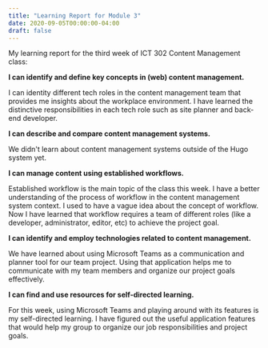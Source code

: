 ```yaml
---
title: "Learning Report for Module 3"
date: 2020-09-05T00:00:00-04:00
draft: false
---
```


My learning report for the third week of ICT 302 Content Management class:

**I can identify and define key concepts in (web) content management.**

I can identity different tech roles in the content management team that provides me insights about the workplace environment. I have learned the distinctive responsibilities in each tech role such as site planner and back-end developer. 


**I can describe and compare content management systems.**

We didn't learn about content management systems outside of the Hugo system yet. 


**I can manage content using established workflows.**

Established workflow is the main topic of the class this week. I have a better understanding of the process of workflow in the content management system context. I used to have a vague idea about the concept of workflow. Now I have learned that workflow requires a team of different roles (like a developer, administrator, editor, etc) to achieve the project goal. 


**I can identify and employ technologies related to content management.**

We have learned about using Microsoft Teams as a communication and planner tool for our team project. Using that application helps me to communicate with my team members and organize our project goals effectively.


**I can find and use resources for self-directed learning.**

For this week, using Microsoft Teams and playing around with its features is my self-directed learning. I have figured out the useful application features that would help my group to organize our job responsibilities and project goals. 
